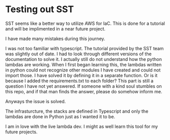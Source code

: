 # Testing out SST

SST seems like a better way to utilize AWS for IaC. This is done for a tutorial and will be implimented in a near future project.

I have made many mistakes during this journey.

I was not too familiar with typescript.
The tutorial provided by the SST team was slightly out of date. I had to look through different versions of the documentation to solve it.
I actually still do not understand how the python lambdas are working.
When I first began learning this, the lambdas written in python could not recognize other modules I have created and could not import those. I have solved it by defining it in a separate function. Or is it because I added the requirements.txt to each folder? This part is still a question I have not yet answered. If someone with a kind soul stumbles on this repo, and if that man finds the answer, please do somehow inform me.

Anyways the issue is solved.

The infrasturcture, the stacks are defined in Typescript and only the lambdas are done in Python just as I wanted it to be.

I am in love with the live lambda dev. I might as well learn this tool for my future projects.

